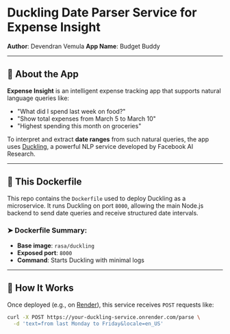 # Duckling Date Parser Service for Expense Insight

**Author**: Devendran Vemula
**App Name**: Budget Buddy

---

## 📌 About the App

**Expense Insight** is an intelligent expense tracking app that supports natural language queries like:

- "What did I spend last week on food?"
- "Show total expenses from March 5 to March 10"
- "Highest spending this month on groceries"

To interpret and extract **date ranges** from such natural queries, the app uses [Duckling](https://github.com/facebook/duckling), a powerful NLP service developed by Facebook AI Research.

---

## 🐳 This Dockerfile

This repo contains the `Dockerfile` used to deploy Duckling as a microservice. It runs Duckling on port `8000`, allowing the main Node.js backend to send date queries and receive structured date intervals.

### ➤ Dockerfile Summary:
- **Base image**: `rasa/duckling`
- **Exposed port**: `8000`
- **Command**: Starts Duckling with minimal logs

---

## 🚀 How It Works

Once deployed (e.g., on [Render](https://render.com)), this service receives `POST` requests like:

```bash
curl -X POST https://your-duckling-service.onrender.com/parse \
  -d 'text=from last Monday to Friday&locale=en_US'
